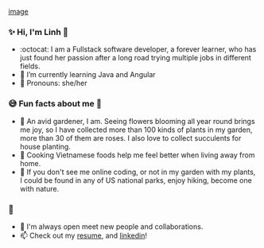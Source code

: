 [image](/header.png)
### :sparkles: Hi, I'm Linh :wave:

- :octocat:   I am a Fullstack software developer, a forever learner, who has just found her passion after a long road trying multiple jobs in different fields.
- 🌱 I’m currently learning Java and Angular
- :blossom: Pronouns: she/her
 ### :sweat_smile: Fun facts about me :rose:

 - :evergreen_tree: An avid gardener, I am. Seeing flowers blooming all year round brings me joy, so I have collected more than 100 kinds of plants in my garden, more than 30 of them are roses. I also love to collect succulents for house planting.
 - :stew: Cooking Vietnamese foods help me feel better when living away from home.
 - :feet: If you don't see me online coding, or not in my garden with my plants, I could be found in any of US national parks, enjoy hiking, become one with nature.

### :speech_balloon:
- :raised_hands: I'm always open meet new people and collaborations.
- 📫 Check out my [resume](https://drive.google.com/file/d/1p4wzW1tTd8EfRO10mKBy9y_xpZQ9Yp3c/view?usp=sharing),  and [linkedin](https://www.linkedin.com/in/linh-vu-de/)!
